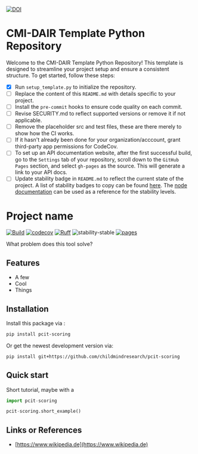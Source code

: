 [![DOI](https://zenodo.org/badge/657341621.svg)](https://zenodo.org/doi/10.5281/zenodo.10383685)

# CMI-DAIR Template Python Repository

Welcome to the CMI-DAIR Template Python Repository! This template is designed to streamline your project setup and ensure a consistent structure. To get started, follow these steps:


- [x] Run `setup_template.py` to initialize the repository.
- [ ] Replace the content of this `README.md` with details specific to your project.
- [ ] Install the `pre-commit` hooks to ensure code quality on each commit.
- [ ] Revise SECURITY.md to reflect supported versions or remove it if not applicable.
- [ ] Remove the placeholder src and test files, these are there merely to show how the CI works.
- [ ] If it hasn't already been done for your organization/acccount, grant third-party app permissions for CodeCov.
- [ ] To set up an API documentation website, after the first successful build, go to the `Settings` tab of your repository, scroll down to the `GitHub Pages` section, and select `gh-pages` as the source. This will generate a link to your API docs.
- [ ] Update stability badge in `README.md` to reflect the current state of the project. A list of stability badges to copy can be found [here](https://github.com/orangemug/stability-badges). The [node documentation](https://nodejs.org/docs/latest-v20.x/api/documentation.html#documentation_stability_index) can be used as a reference for the stability levels.

# Project name

[![Build](https://github.com/childmindresearch/pcit-scoring/actions/workflows/test.yaml/badge.svg?branch=main)](https://github.com/childmindresearch/pcit-scoring/actions/workflows/test.yaml?query=branch%3Amain)
[![codecov](https://codecov.io/gh/childmindresearch/pcit-scoring/branch/main/graph/badge.svg?token=22HWWFWPW5)](https://codecov.io/gh/childmindresearch/pcit-scoring)
[![Ruff](https://img.shields.io/endpoint?url=https://raw.githubusercontent.com/astral-sh/ruff/main/assets/badge/v2.json)](https://github.com/astral-sh/ruff)
![stability-stable](https://img.shields.io/badge/stability-stable-green.svg)
[![pages](https://img.shields.io/badge/api-docs-blue)](https://childmindresearch.github.io/pcit-scoring)

What problem does this tool solve?

## Features

- A few
- Cool
- Things

## Installation

Install this package via :

```sh
pip install pcit-scoring
```

Or get the newest development version via:

```sh
pip install git+https://github.com/childmindresearch/pcit-scoring
```

## Quick start

Short tutorial, maybe with a

```Python
import pcit-scoring

pcit-scoring.short_example()
```

## Links or References

- [https://www.wikipedia.de](https://www.wikipedia.de)
